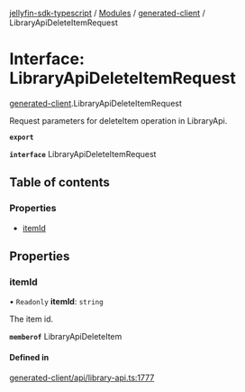 [jellyfin-sdk-typescript](../README.md) / [Modules](../modules.md) / [generated-client](../modules/generated_client.md) / LibraryApiDeleteItemRequest

# Interface: LibraryApiDeleteItemRequest

[generated-client](../modules/generated_client.md).LibraryApiDeleteItemRequest

Request parameters for deleteItem operation in LibraryApi.

**`export`**

**`interface`** LibraryApiDeleteItemRequest

## Table of contents

### Properties

- [itemId](generated_client.LibraryApiDeleteItemRequest.md#itemid)

## Properties

### itemId

• `Readonly` **itemId**: `string`

The item id.

**`memberof`** LibraryApiDeleteItem

#### Defined in

[generated-client/api/library-api.ts:1777](https://github.com/thornbill/jellyfin-sdk-typescript/blob/e4df7f8/src/generated-client/api/library-api.ts#L1777)
